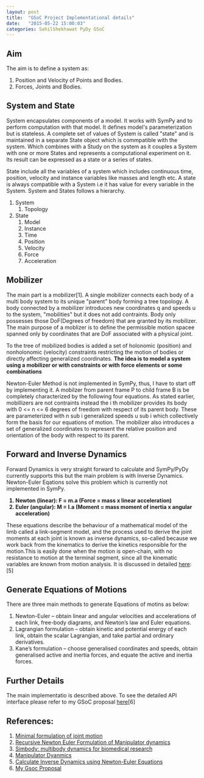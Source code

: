 ```yaml
---
layout: post
title:  "GSoC Project Implementational details"
date:   "2015-05-22 15:00:03"
categories: SahilShekhawat PyDy GSoC
---
```


Aim
------
The aim is to define a system as:

1. Position and Velocity of Points and Bodies.<br>
2. Forces, Joints and Bodies.<br>

System and State
----------------
System encapsulates components of a model. It works with SymPy and to perform computation with that model. It defines  model's parameterization but is stateless. A complete set of values of System is called "state" and is maintained in a separate State object which is commpatible with the system. Which combines with a Study on the system as it couples a System with one or more States and represents a computational experiment on it. Its result can be expressed as a state or a series of states.

State  include all the variables of a system which includes continuous time, position, velocity and instance variables like masses and length etc. A state is always compatible with a System i.e it has value for every variable in the System. System and States follows a hierarchy.

1. System
	1. Topology          
2. State
	1. Model
	3. Instance
	4. Time
	5. Position
	6. Velocity
	7. Force
	8. Acceleration

Mobilizer
----------
The main part is a mobilizer[1]. A single mobilizer connects each body of a multi body system to its unique "parent" body forming a tree topology. A body connected by a mobilizer introduces new coordinates q and speeds u to the system, "mobilities" but it does not add contraints. Body only possesses those DoF(Degrees of freedom) that are granted by its mobilizer. The main purpose of a moblizer is to define the permissible motion spacee spanned only by coordinates that are DoF associated with a physical joint.

To the tree of mobilized bodies is added a set of holonomic (position) and nonholonomic (velocity) constraints restricting the motion of bodies or directly affecting generalized coordinates.
<b>The idea is to model a system using a mobilizer or with constraints or with force elements or some combinations</b>

Newton-Euler Method is not implemented in SymPy, thus, I have to start off by implementing it. A mobilzer from parent frame P to child frame B is be completely characterized by the following four equations.
As stated earlier, mobillizers are not contraints instead the i th mobilizer provides its body with 0 <= n <= 6 degrees of freedom with respect of its parent body. These are parameterized with n sub i generalized speeds u sub i which collectively form the basis for our equations of motion. The mobilizer also introduces a set of generalized coordinates to represent the relative position and orientation of the body with respect to its parent.

Forward and Inverse Dynamics
-----------------------------
Forward Dynamics is very straight forward to calculate and SymPy/PyDy currently supports this but the main problem is with Inverse Dynamics. Newton-Euler Eqations solve this problem which is currently not implemented in SymPy. 

<b>

1. Newton (linear): F = m.a (Force = mass x linear acceleration)
2. Euler (angular): M = I.a (Moment = mass moment of inertia x angular acceleration)

</b>

These equations describe the behaviour of a mathematical model of the limb called a link-segment model, and the process used to derive the joint moments at each joint is known as inverse dynamics, so-called because we work back from the kinematics to derive the kinetics responsible for the motion.This is easily done when the motion is open-chain, with no resistance to motion at the terminal segment, since all the kinematic variables are known from motion analysis. It is discussed in detailed [here](http://www.clinicalgaitanalysis.com/teach-in/inverse-dynamics.html): [5]

Generate Equations of Motions
-------------------------------

There are three main methods to generate Equations of motins as below:

1. Newton-Euler – obtain linear and angular velocities and accelerations of
each link, free-body diagrams, and Newton’s law and Euler equations.
2. Lagrangian formulation – obtain kinetic and potential energy of each
link, obtain the scalar Lagrangian, and take partial and ordinary
derivatives.
3. Kane’s formulation – choose generalised coordinates and speeds, obtain
generalised active and inertia forces, and equate the active and inertia
forces.

Further Details
-----------------
The main implementatio is described above. To see the detailed API interface please refer to my GSoC proposal [here](https://github.com/pydy/pydy/wiki/GSOC-2015-Application%3A-Sahil-Shekhawat-%28Interactive-Generation-of-a-System%29#aim)[6]

References:
------------

1. [Minimal formulation of joint motion](https://simtk.org/docman/view.php/47/1536/Seth-2010-ShermanEastmanDelp-MinimalJointFormulationForBiomechanisms-NonlinearDyn-v62-p291.pdf)
2. [Recursive Newton Euler Formulation of Manipulator dynamics](http://ntrs.nasa.gov/archive/nasa/casi.ntrs.nasa.gov/19900020546.pdf)
3. [Simbody: multibody dynamics for biomedical research](https://simtk.org/docman/view.php/47/1589/Sherman-2011-SethDelp-Simbody-ProcediaIUTAM-v2-p241.pdf)
4. [Manipulator Dyanmics](http://rrg.utcluj.ro/~robo/curs/3.Dynamics.pdf)
5. [Calculate Inverse Dynamics using Newton-Euler Equations](http://www.clinicalgaitanalysis.com/teach-in/inverse-dynamics.html)
6. [My Gsoc Proposal](https://github.com/pydy/pydy/wiki/GSOC-2015-Application%3A-Sahil-Shekhawat-%28Interactive-Generation-of-a-System%29#aim)